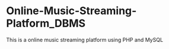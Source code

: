 # Online-Music-Streaming-Platform_DBMS
This is a online music streaming platform using PHP and MySQL
